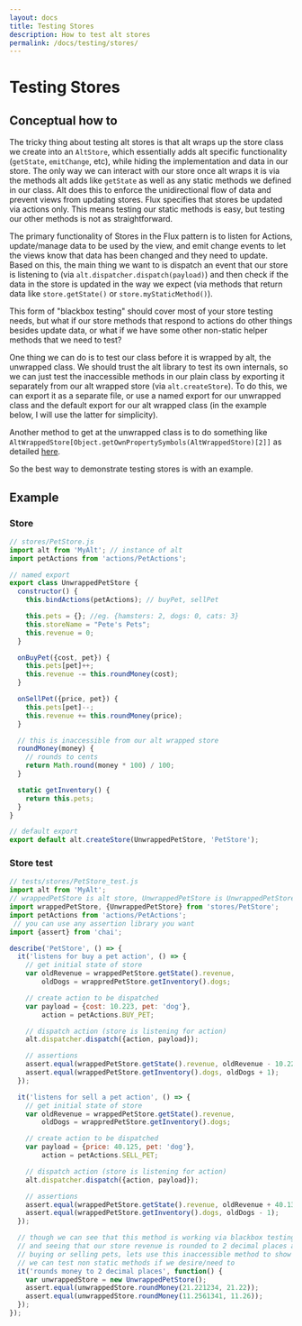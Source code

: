 ```yaml
---
layout: docs
title: Testing Stores
description: How to test alt stores
permalink: /docs/testing/stores/
---
```


# Testing Stores

## Conceptual how to

The tricky thing about testing alt stores is that alt wraps up the store class we create into an `AltStore`, which essentially adds alt specific functionality (`getState`, `emitChange`, etc), while hiding the implementation and data in our store. The only way we can interact with our store once alt wraps it is via the methods alt adds like `getState` as well as any static methods we defined in our class. Alt does this to enforce the unidirectional flow of data and prevent views from updating stores. Flux specifies that stores be updated via actions only. This means testing our static methods is easy, but testing our other methods is not as straightforward.

The primary functionality of Stores in the Flux pattern is to listen for Actions, update/manage data to be used by the view, and emit change events to let the views know that data has been changed and they need to update. Based on this, the main thing we want to is dispatch an event that our store is listening to (via `alt.dispatcher.dispatch(payload)`) and then check if the data in the store is updated in the way we expect (via methods that return data like `store.getState()` or `store.myStaticMethod()`).

This form of "blackbox testing" should cover most of your store testing needs, but what if our store methods that respond to actions do other things besides update data, or what if we have some other non-static helper methods that we need to test?

One thing we can do is to test our class before it is wrapped by alt, the unwrapped class. We should trust the alt library to test its own internals, so we can just test the inaccessible methods in our plain class by exporting it separately from our alt wrapped store (via `alt.createStore`). To do this, we can export it as a separate file, or use a named export for our unwrapped class and the default export for our alt wrapped class (in the example below, I will use the latter for simplicity).

Another method to get at the unwrapped class is to do something like `AltWrappedStore[Object.getOwnPropertySymbols(AltWrappedStore)[2]]` as detailed [here](https://gist.github.com/troutowicz/d9dcb7e7e9e77032f602).

So the best way to demonstrate testing stores is with an example.

## Example

### Store

```javascript
// stores/PetStore.js
import alt from 'MyAlt'; // instance of alt
import petActions from 'actions/PetActions';

// named export
export class UnwrappedPetStore {
  constructor() {
    this.bindActions(petActions); // buyPet, sellPet

    this.pets = {}; //eg. {hamsters: 2, dogs: 0, cats: 3}
    this.storeName = "Pete's Pets";
    this.revenue = 0;
  }

  onBuyPet({cost, pet}) {
    this.pets[pet]++;
    this.revenue -= this.roundMoney(cost);
  }

  onSellPet({price, pet}) {
    this.pets[pet]--;
    this.revenue += this.roundMoney(price);
  }

  // this is inaccessible from our alt wrapped store
  roundMoney(money) {
    // rounds to cents
    return Math.round(money * 100) / 100;
  }

  static getInventory() {
    return this.pets;
  }
}

// default export
export default alt.createStore(UnwrappedPetStore, 'PetStore');
```

### Store test

```javascript
// tests/stores/PetStore_test.js
import alt from 'MyAlt';
// wrappedPetStore is alt store, UnwrappedPetStore is UnwrappedPetStore class
import wrappedPetStore, {UnwrappedPetStore} from 'stores/PetStore';
import petActions from 'actions/PetActions';
 // you can use any assertion library you want
import {assert} from 'chai';

describe('PetStore', () => {
  it('listens for buy a pet action', () => {
    // get initial state of store
    var oldRevenue = wrappedPetStore.getState().revenue,
        oldDogs = wrappredPetStore.getInventory().dogs;

    // create action to be dispatched
    var payload = {cost: 10.223, pet: 'dog'},
        action = petActions.BUY_PET;

    // dispatch action (store is listening for action)
    alt.dispatcher.dispatch({action, payload});

    // assertions
    assert.equal(wrappedPetStore.getState().revenue, oldRevenue - 10.22);
    assert.equal(wrappedPetStore.getInventory().dogs, oldDogs + 1);
  });

  it('listens for sell a pet action', () => {
    // get initial state of store
    var oldRevenue = wrappedPetStore.getState().revenue,
        oldDogs = wrappredPetStore.getInventory().dogs;

    // create action to be dispatched
    var payload = {price: 40.125, pet: 'dog'},
        action = petActions.SELL_PET;

    // dispatch action (store is listening for action)
    alt.dispatcher.dispatch({action, payload});

    // assertions
    assert.equal(wrappedPetStore.getState().revenue, oldRevenue + 40.13);
    assert.equal(wrappedPetStore.getInventory().dogs, oldDogs - 1);
  });

  // though we can see that this method is working via blackbox testing
  // and seeing that our store revenue is rounded to 2 decimal places after
  // buying or selling pets, lets use this inaccessible method to show how
  // we can test non static methods if we desire/need to
  it('rounds money to 2 decimal places', function() {
    var unwrappedStore = new UnwrappedPetStore();
    assert.equal(unwrappedStore.roundMoney(21.221234, 21.22));
    assert.equal(unwrappedStore.roundMoney(11.2561341, 11.26));
  });
});
```
